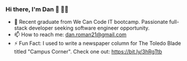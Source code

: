 ### Hi there, I'm Dan 👋 👨‍💻
- 🔭 Recent graduate from We Can Code IT bootcamp. Passionate full-stack developer seeking software engineer opportunity.
- 📫 How to reach me: dan.roman21@gmail.com
- ⚡ Fun Fact: I used to write a newspaper column for The Toledo Blade titled "Campus Corner". Check one out: https://bit.ly/3hRgTtb
<!--
**droman21/droman21** is a ✨ _special_ ✨ repository because its `README.md` (this file) appears on your GitHub profile.

Here are some ideas to get you started:


- 🌱 I’m currently learning ...
- 👯 I’m looking to collaborate on ...
- 🤔 I’m looking for help with ...
- 💬 Ask me about ...

- 😄 Pronouns: ...
- ⚡ Fun fact: I used to write a column for the Toledo Blade named "Campus Corner"
-->

